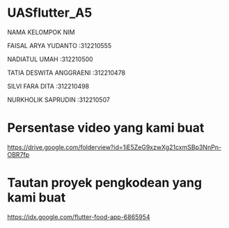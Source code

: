# UASflutter_A5

NAMA KELOMPOK NIM

FAISAL ARYA YUDANTO :312210555

NADIATUL UMAH :312210500

TATIA DESWITA ANGGRAENI :312210478

SILVI FARA DITA :312210498

NURKHOLIK SAPRUDIN :312210507


# Persentase video yang kami buat

 https://drive.google.com/folderview?id=1iE5ZeG9xzwXg21cxmSBp3NnPn-OBR7fp

 # Tautan proyek pengkodean yang kami buat
 
  https://idx.google.com/flutter-food-app-6865954
